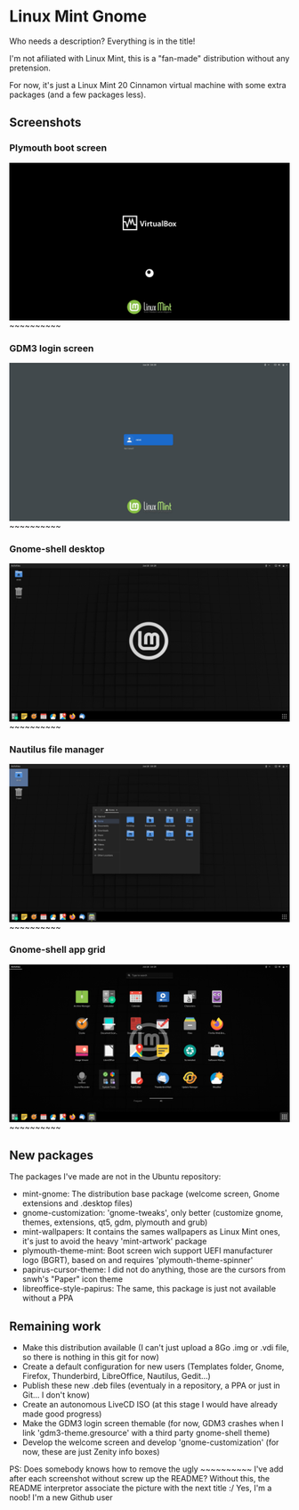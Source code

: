 # Linux Mint Gnome
Who needs a description? Everything is in the title!

I'm not afiliated with Linux Mint, this is a "fan-made" distribution without any pretension.

For now, it's just a Linux Mint 20 Cinnamon virtual machine with some extra packages (and a few packages less).

## Screenshots

### Plymouth boot screen

<img src="https://github.com/pl453s/linux-mint-gnome/blob/main/1_boot.png" align="left"/>~~~~~~~~~~

### GDM3 login screen

<img src="https://github.com/pl453s/linux-mint-gnome/blob/main/2_gdm3.png" align="left"/>~~~~~~~~~~

### Gnome-shell desktop

<img src="https://github.com/pl453s/linux-mint-gnome/blob/main/3_desktop.png" align="left"/>~~~~~~~~~~

### Nautilus file manager

<img src="https://github.com/pl453s/linux-mint-gnome/blob/main/4_nautilus.png" align="left"/>~~~~~~~~~~

### Gnome-shell app grid

<img src="https://github.com/pl453s/linux-mint-gnome/blob/main/5_apps.png" align="left"/>~~~~~~~~~~

## New packages

The packages I've made are not in the Ubuntu repository:
- mint-gnome: The distribution base package (welcome screen, Gnome extensions and .desktop files)
- gnome-customization: 'gnome-tweaks', only better (customize gnome, themes, extensions, qt5, gdm, plymouth and grub)
- mint-wallpapers: It contains the sames wallpapers as Linux Mint ones, it's just to avoid the heavy 'mint-artwork' package
- plymouth-theme-mint: Boot screen wich support UEFI manufacturer logo (BGRT), based on and requires 'plymouth-theme-spinner'
- papirus-cursor-theme: I did not do anything, those are the cursors from snwh's "Paper" icon theme
- libreoffice-style-papirus: The same, this package is just not available without a PPA

## Remaining work

- Make this distribution available (I can't just upload a 8Go .img or .vdi file, so there is nothing in this git for now)
- Create a default configuration for new users (Templates folder, Gnome, Firefox, Thunderbird, LibreOffice, Nautilus, Gedit...)
- Publish these new .deb files (eventualy in a repository, a PPA or just in Git... I don't know)
- Create an autonomous LiveCD ISO (at this stage I would have already made good progress)
- Make the GDM3 login screen themable (for now, GDM3 crashes when I link 'gdm3-theme.gresource' with a third party gnome-shell theme)
- Develop the welcome screen and develop 'gnome-customization' (for now, these are just Zenity info boxes)

PS: Does somebody knows how to remove the ugly ~~~~~~~~~~ I've add after each screenshot without screw up the README?
Without this, the README interpretor associate the picture with the next title :/
Yes, I'm a noob! I'm a new Github user
